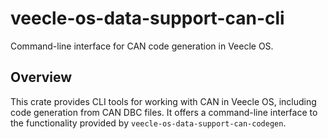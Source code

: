 # veecle-os-data-support-can-cli

Command-line interface for CAN code generation in Veecle OS.

## Overview

This crate provides CLI tools for working with CAN in Veecle OS, including code generation from CAN DBC files.
It offers a command-line interface to the functionality provided by `veecle-os-data-support-can-codegen`.
